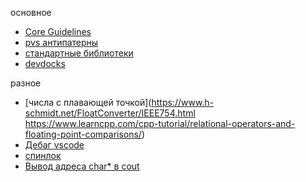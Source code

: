 основное
- [Core Guidelines](http://isocpp.github.io/CppCoreGuidelines/CppCoreGuidelines#Rr-make_shared)
- [pvs антипатерны](https://pvs-studio.ru/ru/blog/posts/cpp/1053/)
- [стандартные библиотеки](ttp://cppstudio.com/cat/309/)
- [devdocks](https://devdocs.io/cpp/)

разное
- [числа с плавающей точкой](https://www.h-schmidt.net/FloatConverter/IEEE754.html https://www.learncpp.com/cpp-tutorial/relational-operators-and-floating-point-comparisons/)
- [Дебаг vscode](https://www.geeksforgeeks.org/vs-code-build-run-and-debug-in-c/)
- [спинлок](https://rigtorp.se/spinlock/)
- [Вывод адреса char* в cout](https://stackoverflow.com/questions/17813423/cout-with-char-argument-prints-string-not-pointer-value)